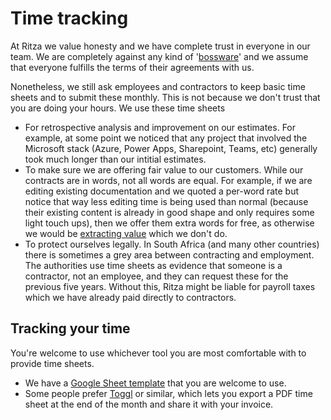 # Time tracking

At Ritza we value honesty and we have complete trust in everyone in our team. We are completely against any kind of '[bossware](https://en.wikipedia.org/wiki/Employee_monitoring_software)' and we assume that everyone fulfills the terms of their agreements with us.

Nonetheless, we still ask employees and contractors to keep basic time sheets and to submit these monthly. This is not because we don't trust that you are doing your hours. We use these time sheets

* For retrospective analysis and improvement on our estimates. For example, at some point we noticed that any project that involved the Microsoft stack (Azure, Power Apps, Sharepoint, Teams, etc) generally took much longer than our intitial estimates.
* To make sure we are offering fair value to our customers. While our contracts are in words, not all words are equal. For example, if we are editing existing documentation and we quoted a per-word rate but notice that way less editing time is being used than normal (because their existing content is already in good shape and only requires some light touch ups), then we offer them extra words for free, as otherwise we would be [extracting value](https://ritza.co/handbook/how-we-work/principles/#we-create-value-we-dont-extract-it) which we don't do.
* To protect ourselves legally. In South Africa (and many other countries) there is sometimes a grey area between contracting and employment. The authorities use time sheets as evidence that someone is a contractor, not an employee, and they can request these for the previous five years. Without this, Ritza might be liable for payroll taxes which we have already paid directly to contractors.

## Tracking your time

You're welcome to use whichever tool you are most comfortable with to provide time sheets.

* We have a [Google Sheet template](https://docs.google.com/spreadsheets/d/1ScXlKUlj9Wz_bqUu4iuwpwqU8Xzzc8_qTQK_SZd1AWE/edit?gid=0#gid=0) that you are welcome to use.
* Some people prefer [Toggl](https://toggl.com/) or similar, which lets you export a PDF time sheet at the end of the month and share it with your invoice.

